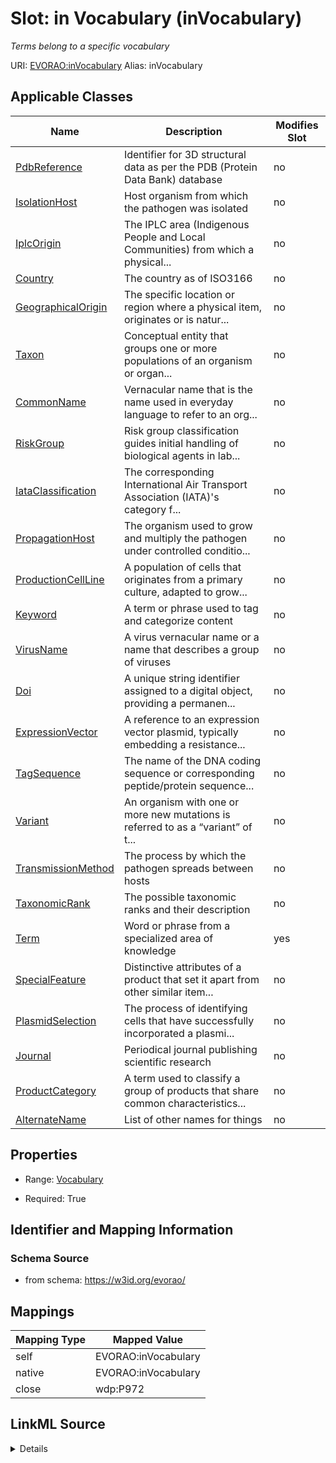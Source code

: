 

# Slot: in Vocabulary (inVocabulary) 


_Terms belong to a specific vocabulary_





URI: [EVORAO:inVocabulary](https://w3id.org/evorao/inVocabulary)
Alias: inVocabulary

<!-- no inheritance hierarchy -->





## Applicable Classes

| Name | Description | Modifies Slot |
| --- | --- | --- |
| [PdbReference](PdbReference.md) | Identifier for 3D structural data as per the PDB (Protein Data Bank) database |  no  |
| [IsolationHost](IsolationHost.md) | Host organism from which the pathogen was isolated |  no  |
| [IplcOrigin](IplcOrigin.md) | The IPLC area (Indigenous People and Local Communities) from which a physical... |  no  |
| [Country](Country.md) | The country as of ISO3166 |  no  |
| [GeographicalOrigin](GeographicalOrigin.md) | The specific location or region where a physical item, originates or is natur... |  no  |
| [Taxon](Taxon.md) | Conceptual entity that groups one or more populations of an organism or organ... |  no  |
| [CommonName](CommonName.md) | Vernacular name that is the name used in everyday language to refer to an org... |  no  |
| [RiskGroup](RiskGroup.md) | Risk group classification guides initial handling of biological agents in lab... |  no  |
| [IataClassification](IataClassification.md) | The corresponding International Air Transport Association (IATA)'s category f... |  no  |
| [PropagationHost](PropagationHost.md) | The organism used to grow and multiply the pathogen under controlled conditio... |  no  |
| [ProductionCellLine](ProductionCellLine.md) | A population of cells that originates from a primary culture, adapted to grow... |  no  |
| [Keyword](Keyword.md) | A term or phrase used to tag and categorize content |  no  |
| [VirusName](VirusName.md) | A virus vernacular name or a name that describes a group of viruses |  no  |
| [Doi](Doi.md) | A unique string identifier assigned to a digital object, providing a permanen... |  no  |
| [ExpressionVector](ExpressionVector.md) | A reference to an expression vector plasmid, typically embedding a resistance... |  no  |
| [TagSequence](TagSequence.md) | The name of the DNA coding sequence or corresponding peptide/protein sequence... |  no  |
| [Variant](Variant.md) | An organism with one or more new mutations is referred to as a “variant” of t... |  no  |
| [TransmissionMethod](TransmissionMethod.md) | The process by which the pathogen spreads between hosts |  no  |
| [TaxonomicRank](TaxonomicRank.md) | The possible taxonomic ranks and their description |  no  |
| [Term](Term.md) | Word or phrase from a specialized area of knowledge |  yes  |
| [SpecialFeature](SpecialFeature.md) | Distinctive attributes of a product that set it apart from other similar item... |  no  |
| [PlasmidSelection](PlasmidSelection.md) | The process of identifying cells that have successfully incorporated a plasmi... |  no  |
| [Journal](Journal.md) | Periodical journal publishing scientific research |  no  |
| [ProductCategory](ProductCategory.md) | A term used to classify a group of products that share common characteristics... |  no  |
| [AlternateName](AlternateName.md) | List of other names for things |  no  |







## Properties

* Range: [Vocabulary](Vocabulary.md)

* Required: True





## Identifier and Mapping Information







### Schema Source


* from schema: https://w3id.org/evorao/




## Mappings

| Mapping Type | Mapped Value |
| ---  | ---  |
| self | EVORAO:inVocabulary |
| native | EVORAO:inVocabulary |
| close | wdp:P972 |




## LinkML Source

<details>
```yaml
name: inVocabulary
description: Terms belong to a specific vocabulary
title: in Vocabulary
from_schema: https://w3id.org/evorao/
close_mappings:
- wdp:P972
rank: 1000
alias: inVocabulary
domain_of:
- Term
range: Vocabulary
required: true
multivalued: false

```
</details>
